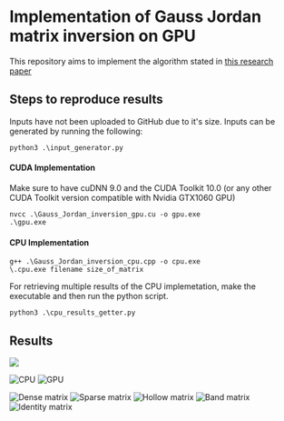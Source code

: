 # Implementation of Gauss Jordan matrix inversion on GPU

This repository aims to implement the algorithm stated in <a href='https://www.sciencedirect.com/science/article/pii/S0045794913002095'> this research paper </a>

## Steps to reproduce results

Inputs have not been uploaded to GitHub due to it's size. Inputs can be generated by running the following:
```
python3 .\input_generator.py
```

#### CUDA Implementation 
Make sure to have cuDNN 9.0 and the CUDA Toolkit 10.0 (or any other CUDA Toolkit version compatible with Nvidia GTX1060 GPU)

```
nvcc .\Gauss_Jordan_inversion_gpu.cu -o gpu.exe 
.\gpu.exe
```

#### CPU Implementation 

```
g++ .\Gauss_Jordan_inversion_cpu.cpp -o cpu.exe
\.cpu.exe filename size_of_matrix
```

For retrieving multiple results of the CPU implemetation, make the executable and then run the python script. 
```
python3 .\cpu_results_getter.py
```

## Results

<img src="https://github.com/m0bi5/Gauss-Jordan-matrix-inversion-on-GPU/tree/master/results/cpu_all.png">


![CPU](https://github.com/m0bi5/Gauss-Jordan-matrix-inversion-on-GPU/tree/master/results/cpu_all.png)
![GPU](https://github.com/m0bi5/Gauss-Jordan-matrix-inversion-on-GPU/tree/master/results/gpu_all.png)

![Dense matrix](https://github.com/m0bi5/Gauss-Jordan-matrix-inversion-on-GPU/tree/master/results/dense.png)
![Sparse matrix](https://github.com/m0bi5/Gauss-Jordan-matrix-inversion-on-GPU/tree/master/results/sparse.png)
![Hollow matrix](https://github.com/m0bi5/Gauss-Jordan-matrix-inversion-on-GPU/tree/master/results/hollow.png)
![Band matrix](https://github.com/m0bi5/Gauss-Jordan-matrix-inversion-on-GPU/tree/master/results/band.png)
![Identity matrix](https://github.com/m0bi5/Gauss-Jordan-matrix-inversion-on-GPU/tree/master/results/identity.png)
